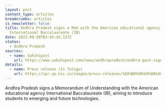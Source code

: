 ```yaml
---
layout: post
content_type: articles
breadcrumbs: articles
is_newsletter: false
title: Andhra Pradesh signs a MoU with the American educational agency
  International Baccalaureate (IB)
date: 2023-09-28T03:43:42.137Z
states:
  - Andhra Pradesh
sources:
  - name: Sakshipost
    url: https://www.sakshipost.com/news/andhrapradesh/andhra-govt-signs-mou-international-baccalaureate-230737
details:
  - name: Press release (In Telugu)
    url: https://ipr.ap.nic.in/images/press-releases/%E0%B0%90%E0%B0%AC%E0%B1%80%20%E0%B0%B8%E0%B0%82%E0%B0%B8%E0%B1%8D%E0%B0%A5%E0%B0%A4%E0%B1%8B%20%E0%B0%B0%E0%B0%BE%E0%B0%B7%E0%B1%8D%E0%B0%9F%E0%B1%8D%E0%B0%B0%20%E0%B0%AA%E0%B1%8D%E0%B0%B0%E0%B0%AD%E0%B1%81%E0%B0%A4%E0%B1%8D%E0%B0%B5%E0%B0%82%20%E0%B0%8F%E0%B0%82%E0%B0%93%E0%B0%AF%E0%B1%82%20%E0%B0%95%E0%B0%BE%E0%B0%B0%E0%B1%8D%E0%B0%AF%E0%B0%95%E0%B1%8D%E0%B0%B0%E0%B0%AE%E0%B0%82_20.09.2023.pdf
---
```

Andhra Pradesh signs a Memorandum of Understanding with the American educational agency International Baccalaureate (IB), aiming to introduce students to emerging and future technologies.
